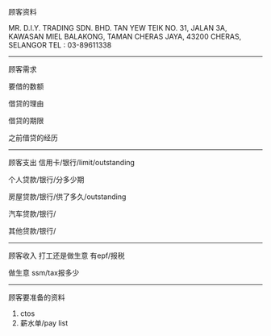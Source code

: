 顾客资料

MR. D.I.Y. TRADING SDN. BHD. TAN YEW TEIK NO. 31, JALAN 3A, KAWASAN MIEL BALAKONG, TAMAN CHERAS JAYA, 43200 CHERAS, SELANGOR TEL : 03-89611338

-----------------
顾客需求


要借的数额

借贷的理由

借贷的期限

之前借贷的经历


--------------
顾客支出
信用卡/银行/limit/outstanding


个人贷款/银行/分多少期

房屋贷款/银行/供了多久/outstanding

汽车贷款/银行/


其他贷款/银行/

-----------
顾客收入
打工还是做生意
有epf/报税

做生意 ssm/tax报多少

-------
顾客要准备的资料
1. ctos
2. 薪水单/pay list




